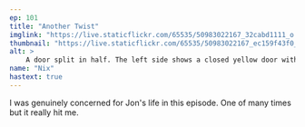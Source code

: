 ```yaml
---
ep: 101
title: "Another Twist"
imglink: "https://live.staticflickr.com/65535/50983022167_32cabd1111_o.jpg"
thumbnail: "https://live.staticflickr.com/65535/50983022167_ec159f43f0_q.jpg"
alt: >
    A door split in half. The left side shows a closed yellow door with 'It's locked' written on it. The right side is full of a multi-coloured spiral, and outisde of the door-frame are the words 'The door is open, if you're ready.'
name: "Nix"
hastext: true
---
```

I was genuinely concerned for Jon's life in this episode. One of many times but it really hit me. 